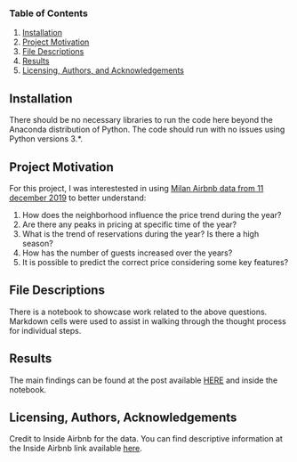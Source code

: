 
### Table of Contents

1. [Installation](#installation)
2. [Project Motivation](#motivation)
3. [File Descriptions](#files)
4. [Results](#results)
5. [Licensing, Authors, and Acknowledgements](#licensing)

## Installation <a name="installation"></a>

There should be no necessary libraries to run the code here beyond the Anaconda distribution of Python.  The code should run with no 
issues using Python versions 3.*.

## Project Motivation<a name="motivation"></a>

For this project, I was interestested in using [Milan Airbnb data from 11 december 2019](http://insideairbnb.com/get-the-data.html) 
to better understand:

1. How does the neighborhood influence the price trend during the year?
2. Are there any peaks in pricing at specific time of the year?
3. What is the trend of reservations during the year? Is there a high season?
4. How has the number of guests increased over the years?
5. It is possible to predict the correct price considering some key features?


## File Descriptions <a name="files"></a>

There is a notebook to showcase work related to the above questions. Markdown cells were used to assist in walking through the
thought process for individual steps.  

## Results<a name="results"></a>

The main findings can be found at the post available [HERE](https://medium.com/@albertocarlone89/an-insight-on-airbnb-in-milan-6fc632d7b14e) and inside the notebook.

## Licensing, Authors, Acknowledgements<a name="licensing"></a>

Credit to Inside Airbnb for the data.  You can find descriptive information at the 
Inside Airbnb link available [here](http://insideairbnb.com/about.html).  
